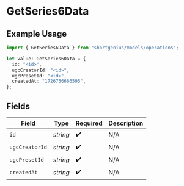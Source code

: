 # GetSeries6Data

## Example Usage

```typescript
import { GetSeries6Data } from "shortgenius/models/operations";

let value: GetSeries6Data = {
  id: "<id>",
  ugcCreatorId: "<id>",
  ugcPresetId: "<id>",
  createdAt: "1726756666595",
};
```

## Fields

| Field              | Type               | Required           | Description        |
| ------------------ | ------------------ | ------------------ | ------------------ |
| `id`               | *string*           | :heavy_check_mark: | N/A                |
| `ugcCreatorId`     | *string*           | :heavy_check_mark: | N/A                |
| `ugcPresetId`      | *string*           | :heavy_check_mark: | N/A                |
| `createdAt`        | *string*           | :heavy_check_mark: | N/A                |